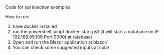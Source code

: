 Code for sql injection exemples

How to run:

1) have docker installed
2) run the powershell script docker-start.ps1 (it will start a database on IP 192.168.99.100 Port 9000) at /atabase/
3) Open and run the Blazor application at blazor/
4) You can check some suggested inputs at cola/
